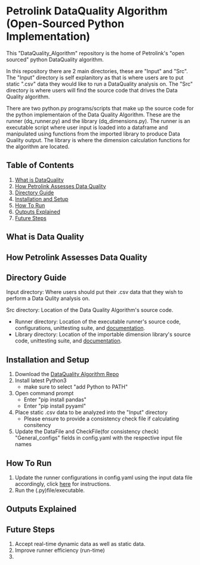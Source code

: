 # Petrolink DataQuality Algorithm (Open-Sourced Python Implementation)
This "DataQuality_Algorithm" repository is the home of Petrolink's "open sourced" python DataQuality algorithm.

In this repository there are 2 main directories, these are "Input" and "Src". The "Input" directory is self explanitory as that is where users are to put static ".csv" data they would like to run a DataQuality analysis on. The "Src" directory is where users will find the source code that drives the Data Quality algorithm. 

There are two python.py programs/scripts that make up the source code for the python implementaion of the Data Quality Algorithm. These are the runner (dq_runner.py) and the library (dq_dimensions.py). The runner is an executable script where user input is loaded into a dataframe and manipulated using functions from the imported library to produce Data Quality output. The library is where the dimension calculation functions for the algorithm are located. 

## Table of Contents
1. [What is DataQuality](***REMOVED***scm/repo/git/DataQuality_Algorithim/code/sources/3300c23de1571af50d9f39560718aea5996de56a/README.md/#what-is-dataquality)
2. [How Petrolink Assesses Data Quality](***REMOVED***scm/repo/git/DataQuality_Algorithim/code/sources/a8a6c801cdfc381ade72d6a1d21569f92022837f/README.md/#how-petrolink-assesses-data-quality)
3. [Directory Guide](***REMOVED***scm/repo/git/DataQuality_Algorithim/code/sources/a8a6c801cdfc381ade72d6a1d21569f92022837f/README.md/#directory-guide)
4. [Installation and Setup](***REMOVED***scm/repo/git/DataQuality_Algorithim/code/sources/3f16e27b4d57b59a1a8f0f503830575250f8a809/README.md/#installation-and-setup)
5. [How To Run]()
6. [Outputs Explained](***REMOVED***scm/repo/git/DataQuality_Algorithim/code/sources/a8a6c801cdfc381ade72d6a1d21569f92022837f/README.md/#outputs-explained)
7. [Future Steps](***REMOVED***scm/repo/git/DataQuality_Algorithim/code/sources/fc06201ff517060bc4f9ca80ccf1635a1491f932/README.md/#future-steps)

## What is Data Quality


## How Petrolink Assesses Data Quality


## Directory Guide
Input directory: Where users should put their .csv data that they wish to perform a Data Qulity analysis on.

Src directory: Location of the Data Quality Algorithm's source code.
  - Runner directory: Location of the executable runner's source code, configurations, unittesting suite, and [documentation]().
  - Library directory: Location of the importable dimension library's source code, unittesting suite, and [documentation]().


## Installation and Setup
1. Download the [DataQuality Algorithm Repo](***REMOVED***scm/repo/git/DataQuality_Algorithim/code/sources/e257c46a9c14e898d9a0a6507558b036ef879a2b/)
2. Install latest Python3
    - make sure to select "add Python to PATH"
3. Open command prompt
    - Enter "pip install pandas" 
    - Enter "pip install pyyaml"
4. Place static .csv data to be analyzed into the "Input" directory 
    - Please ensure to provide a consistency check file if calculating consitency
5. Update the DataFile and CheckFile(for consistency check) "General_configs" fields in config.yaml with the respective input file names

## How To Run
1. Update the runner configurations in config.yaml using the input data file accordingly, click [here]() for instructions.
2. Run the (.py)file/executable.

## Outputs Explained


## Future Steps
1. Accept real-time dynamic data as well as static data.
2. Improve runner efficiency (run-time)
3. 